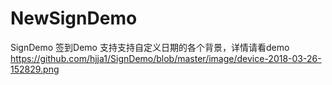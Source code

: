 # NewSignDemo
SignDemo
签到Demo 支持支持自定义日期的各个背景，详情请看demo
https://github.com/hjja1/SignDemo/blob/master/image/device-2018-03-26-152829.png
